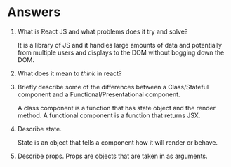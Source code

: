 # Answers

1.  What is React JS and what problems does it try and solve?

    It is a library of JS and it handles large amounts of data and potentially from multiple users and displays to the DOM without bogging down the DOM.

1.  What does it mean to _think_ in react?

1.  Briefly describe some of the differences between a Class/Stateful component and a Functional/Presentational component.

    A class component is a function that has state object and the render method. A functional component is a function that returns JSX.

1.  Describe state.

    State is an object that tells a component how it will render or behave.

1.  Describe props.
    Props are objects that are taken in as arguments.